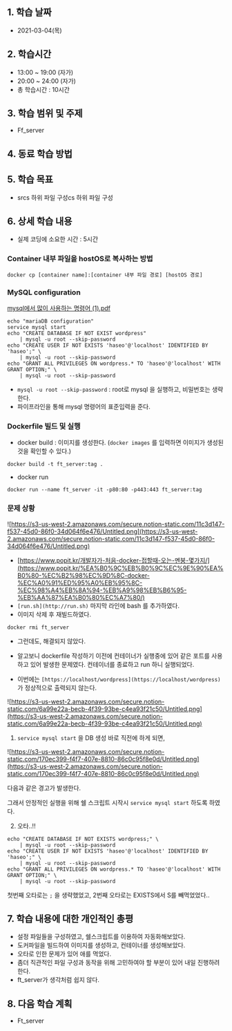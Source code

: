 ## 1. 학습 날짜
+ 2021-03-04(목)

## 2. 학습시간
+ 13:00 ~ 19:00 (자가)   
+ 20:00 ~ 24:00 (자가)
+ 총 학습시간 : 10시간

## 3. 학습 범위 및 주제
+ Ff_server

## 4. 동료 학습 방법


## 5. 학습 목표
+ srcs 하위 파일 구성cs 하위 파일 구성

## 6. 상세 학습 내용
+ 실제 코딩에 소요한 시간 : 5시간    
    
### Container 내부 파일을 hostOS로 복사하는 방법

```docker
docker cp [container name]:[container 내부 파일 경로] [hostOS 경로]
```

### MySQL configuration

[mysql에서 많이 사용하는 명령어 (1).pdf](https://s3-us-west-2.amazonaws.com/secure.notion-static.com/cb9ac4c2-7820-4ee7-a0d4-5b5cfc3b702f/mysql____(1).pdf)

```docker
echo "mariaDB configuration"
service mysql start
echo "CREATE DATABASE IF NOT EXIST wordpress"
	| mysql -u root --skip-password
echo "CREATE USER IF NOT EXISTS 'haseo'@'localhost' IDENTIFIED BY 'haseo';" \
	| mysql -u root --skip-password
echo "GRANT ALL PRIVILEGES ON wordpress.* TO 'haseo'@'localhost' WITH GRANT OPTION;" \
	| mysql -u root --skip-password
```

- `mysql -u root --skip-password` : root로 mysql 을 실행하고, 비밀번호는 생략한다.
- 파이프라인을 통해 mysql 명령어의 표준입력을 준다.

### Dockerfile 빌드 및 실행

- docker build : 이미지를 생성한다. (`docker images` 를 입력하면 이미지가 생성된 것을 확인할 수 있다.)

```docker
docker build -t ft_server:tag .
```

- docker run

```docker
docker run --name ft_server -it -p80:80 -p443:443 ft_server:tag
```

### 문제 상황

![https://s3-us-west-2.amazonaws.com/secure.notion-static.com/11c3d147-f537-45d0-86f0-34d064f6e476/Untitled.png](https://s3-us-west-2.amazonaws.com/secure.notion-static.com/11c3d147-f537-45d0-86f0-34d064f6e476/Untitled.png)

- [https://www.popit.kr/개발자가-처음-docker-접할때-오는-멘붕-몇가지/](https://www.popit.kr/%EA%B0%9C%EB%B0%9C%EC%9E%90%EA%B0%80-%EC%B2%98%EC%9D%8C-docker-%EC%A0%91%ED%95%A0%EB%95%8C-%EC%98%A4%EB%8A%94-%EB%A9%98%EB%B6%95-%EB%AA%87%EA%B0%80%EC%A7%80/)
- `[run.sh](http://run.sh)` 마지막 라인에 bash 를 추가하였다.
- 이미지 삭제 후 재빌드하였다.

```docker
docker rmi ft_server
```

- 그런데도, 해결되지 않았다.
- 알고보니 dockerfile 작성하기 이전에 컨테이너가 실행중에 있어 같은 포트를 사용하고 있어 발생한 문제였다. 컨테이너를 종료하고 run 하니 실행되었다.

- 이번에는 `[https://localhost/wordpress](https://localhost/wordpress)` 가 정상적으로 출력되지 않는다.

![https://s3-us-west-2.amazonaws.com/secure.notion-static.com/6a99e22a-becb-4f39-93be-c4ea93f21c50/Untitled.png](https://s3-us-west-2.amazonaws.com/secure.notion-static.com/6a99e22a-becb-4f39-93be-c4ea93f21c50/Untitled.png)

1. `service mysql start` 을 DB 생성 바로 직전에 하게 되면, 

![https://s3-us-west-2.amazonaws.com/secure.notion-static.com/170ec399-f4f7-407e-8810-86c0c95f8e0d/Untitled.png](https://s3-us-west-2.amazonaws.com/secure.notion-static.com/170ec399-f4f7-407e-8810-86c0c95f8e0d/Untitled.png)

다음과 같은 경고가 발생한다.

그래서 안정적인 실행을 위해 쉘 스크립트 시작시 `service mysql start`  하도록 하였다.

2. 오타..!!

```docker
echo "CREATE DATABASE IF NOT EXISTS wordpress;" \
	| mysql -u root --skip-password
echo "CREATE USER IF NOT EXISTS 'haseo'@'localhost' IDENTIFIED BY 'haseo';" \
	| mysql -u root --skip-password
echo "GRANT ALL PRIVILEGES ON wordpress.* TO 'haseo'@'localhost' WITH GRANT OPTION;" \
	| mysql -u root --skip-password
```

첫번째 오타로는 `;` 을 생략했었고, 2번째 오타로는 EXISTS에서 S를 빼먹었었다..

## 7. 학습 내용에 대한 개인적인 총평
+ 설정 파일들을 구성하였고, 쉘스크립트를 이용하여 자동화해보았다.
+ 도커파일을 빌드하여 이미지를 생성하고, 컨테이너를 생성해보았다.
+ 오타로 인한 문제가 있어 애를 먹었다.
+ 좀더 직관적인 파일 구성과 동작을 위해 고민하여야 할 부분이 있어 내일 진행하려 한다.
+ ft_server가 생각처럼 쉽지 않다.

## 8. 다음 학습 계획
+ Ft_server

